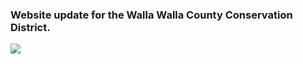 ### Website update for the Walla Walla County Conservation District.  

<img src='design-portfolio/WWCCD/web1-2.jpg'>